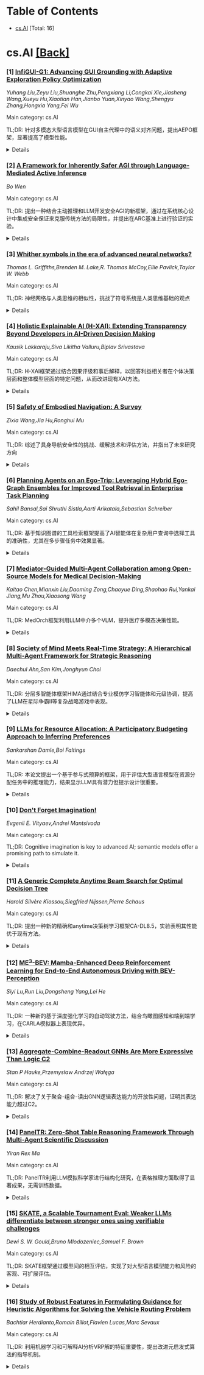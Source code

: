 <div id=toc></div>

# Table of Contents

- [cs.AI](#cs.AI) [Total: 16]


<div id='cs.AI'></div>

# cs.AI [[Back]](#toc)

### [1] [InfiGUI-G1: Advancing GUI Grounding with Adaptive Exploration Policy Optimization](https://arxiv.org/abs/2508.05731)
*Yuhang Liu,Zeyu Liu,Shuanghe Zhu,Pengxiang Li,Congkai Xie,Jiasheng Wang,Xueyu Hu,Xiaotian Han,Jianbo Yuan,Xinyao Wang,Shengyu Zhang,Hongxia Yang,Fei Wu*

Main category: cs.AI

TL;DR: 针对多模态大型语言模型在GUI自主代理中的语义对齐问题，提出AEPO框架，显著提高了模型性能。


<details>
  <summary>Details</summary>
Motivation: 现有的强化学习方法难以有效解决多模态大型语言模型在图形用户界面自主代理中的语义对齐问题，探索效率低下限制了模型学习复杂的语义关联。

Method: 提出了一种新的策略优化框架AEPO，该框架采用多答案生成策略以增强探索，并使用基于效率原理的适应性探索奖励函数引导探索。

Result: AEPO训练的模型InfiGUI-G1-3B和InfiGUI-G1-7B在多个GUI grounding基准测试中取得了最先进的结果，相较于RLVR基线，相对提升高达9.0%。

Conclusion: AEPO，一个新的策略优化框架，通过多答案生成策略和基于效率原理的适应性探索奖励函数，显著提高了多模态大型语言模型在图形用户界面自主代理中的语义对齐能力，并在多个基准测试中取得了最先进的结果。

Abstract: The emergence of Multimodal Large Language Models (MLLMs) has propelled the
development of autonomous agents that operate on Graphical User Interfaces
(GUIs) using pure visual input. A fundamental challenge is robustly grounding
natural language instructions. This requires a precise spatial alignment, which
accurately locates the coordinates of each element, and, more critically, a
correct semantic alignment, which matches the instructions to the functionally
appropriate UI element. Although Reinforcement Learning with Verifiable Rewards
(RLVR) has proven to be effective at improving spatial alignment for these
MLLMs, we find that inefficient exploration bottlenecks semantic alignment,
which prevent models from learning difficult semantic associations. To address
this exploration problem, we present Adaptive Exploration Policy Optimization
(AEPO), a new policy optimization framework. AEPO employs a multi-answer
generation strategy to enforce broader exploration, which is then guided by a
theoretically grounded Adaptive Exploration Reward (AER) function derived from
first principles of efficiency eta=U/C. Our AEPO-trained models, InfiGUI-G1-3B
and InfiGUI-G1-7B, establish new state-of-the-art results across multiple
challenging GUI grounding benchmarks, achieving significant relative
improvements of up to 9.0% against the naive RLVR baseline on benchmarks
designed to test generalization and semantic understanding. Resources are
available at https://github.com/InfiXAI/InfiGUI-G1.

</details>


### [2] [A Framework for Inherently Safer AGI through Language-Mediated Active Inference](https://arxiv.org/abs/2508.05766)
*Bo Wen*

Main category: cs.AI

TL;DR: 提出一种结合主动推理和LLM开发安全AGI的新框架，通过在系统核心设计中集成安全保证来克服传统方法的局限性，并提出在ARC基准上进行验证的实验。


<details>
  <summary>Details</summary>
Motivation: 传统人工智能安全方法（事后解释性和奖励工程）存在局限性，需要一种从系统核心设计中保证安全的方法。

Method: 结合主动推理原则和大型语言模型，构建多Agent系统，通过分层马尔可夫毯传递偏好和安全约束。

Result: 提出了一种基于自然语言表示和操作信念，具有透明信念表示和分层价值对齐的架构，并包含具体的安全机制（例如，信念和偏好的明确分离、资源感知的自由能最小化和模块化Agent结构）。

Conclusion: 提出了一种结合主动推理和大型语言模型开发安全人工智能的新框架，该框架通过将安全保证集成到系统核心设计中来解决传统方法的局限性。

Abstract: This paper proposes a novel framework for developing safe Artificial General
Intelligence (AGI) by combining Active Inference principles with Large Language
Models (LLMs). We argue that traditional approaches to AI safety, focused on
post-hoc interpretability and reward engineering, have fundamental limitations.
We present an architecture where safety guarantees are integrated into the
system's core design through transparent belief representations and
hierarchical value alignment. Our framework leverages natural language as a
medium for representing and manipulating beliefs, enabling direct human
oversight while maintaining computational tractability. The architecture
implements a multi-agent system where agents self-organize according to Active
Inference principles, with preferences and safety constraints flowing through
hierarchical Markov blankets. We outline specific mechanisms for ensuring
safety, including: (1) explicit separation of beliefs and preferences in
natural language, (2) bounded rationality through resource-aware free energy
minimization, and (3) compositional safety through modular agent structures.
The paper concludes with a research agenda centered on the Abstraction and
Reasoning Corpus (ARC) benchmark, proposing experiments to validate our
framework's safety properties. Our approach offers a path toward AGI
development that is inherently safer, rather than retrofitted with safety
measures.

</details>


### [3] [Whither symbols in the era of advanced neural networks?](https://arxiv.org/abs/2508.05776)
*Thomas L. Griffiths,Brenden M. Lake,R. Thomas McCoy,Ellie Pavlick,Taylor W. Webb*

Main category: cs.AI

TL;DR: 神经网络与人类思维的相似性，挑战了符号系统是人类思维基础的观点


<details>
  <summary>Details</summary>
Motivation: 挑战将人类思维视为符号系统的传统观点

Method: 对比分析人类认知能力和现代神经网络的能力

Result: 现代神经网络展现出与人类思维类似的组合思想、产生新颖性和快速学习的能力，这削弱了人类认知基于符号系统的论点。

Conclusion: 现代神经网络与人类认知过程的相似性挑战了人类思维基于符号系统的观点，但符号系统依然在刻画人类思维解决的抽象问题中扮演重要角色。

Abstract: Some of the strongest evidence that human minds should be thought about in
terms of symbolic systems has been the way they combine ideas, produce novelty,
and learn quickly. We argue that modern neural networks -- and the artificial
intelligence systems built upon them -- exhibit similar abilities. This
undermines the argument that the cognitive processes and representations used
by human minds are symbolic, although the fact that these neural networks are
typically trained on data generated by symbolic systems illustrates that such
systems play an important role in characterizing the abstract problems that
human minds have to solve. This argument leads us to offer a new agenda for
research on the symbolic basis of human thought.

</details>


### [4] [Holistic Explainable AI (H-XAI): Extending Transparency Beyond Developers in AI-Driven Decision Making](https://arxiv.org/abs/2508.05792)
*Kausik Lakkaraju,Siva Likitha Valluru,Biplav Srivastava*

Main category: cs.AI

TL;DR: H-XAI框架通过结合因果评级和事后解释，以回答利益相关者在个体决策层面和整体模型层面的特定问题，从而改进现有XAI方法。


<details>
  <summary>Details</summary>
Motivation: 现有XAI方法主要服务于开发者，关注模型输出的合理性，而非支持不同的利益相关者需求。

Method: 整合因果评级方法与传统XAI方法，支持交互式多方法解释过程。

Result: H-XAI框架能够支持利益相关者提出系列问题、检验假设，并将模型行为与自动构建的随机和偏差基线进行比较，结合实例级和全局解释，适应每个利益相关者的目标。

Conclusion: Holistic-XAI (H-XAI)框架整合因果评级方法和传统XAI方法，支持交互式多方法解释过程，以满足不同利益相关者的需求，弥补现有XAI方法的不足。

Abstract: Current eXplainable AI (XAI) methods largely serve developers, often focusing
on justifying model outputs rather than supporting diverse stakeholder needs. A
recent shift toward Evaluative AI reframes explanation as a tool for hypothesis
testing, but still focuses primarily on operational organizations. We introduce
Holistic-XAI (H-XAI), a unified framework that integrates causal rating methods
with traditional XAI methods to support explanation as an interactive,
multi-method process. H-XAI allows stakeholders to ask a series of questions,
test hypotheses, and compare model behavior against automatically constructed
random and biased baselines. It combines instance-level and global
explanations, adapting to each stakeholder's goals, whether understanding
individual decisions, assessing group-level bias, or evaluating robustness
under perturbations. We demonstrate the generality of our approach through two
case studies spanning six scenarios: binary credit risk classification and
financial time-series forecasting. H-XAI fills critical gaps left by existing
XAI methods by combining causal ratings and post-hoc explanations to answer
stakeholder-specific questions at both the individual decision level and the
overall model level.

</details>


### [5] [Safety of Embodied Navigation: A Survey](https://arxiv.org/abs/2508.05855)
*Zixia Wang,Jia Hu,Ronghui Mu*

Main category: cs.AI

TL;DR: 综述了具身导航安全性的挑战、缓解技术和评估方法，并指出了未来研究方向


<details>
  <summary>Details</summary>
Motivation: 随着大型语言模型(LLM)的不断发展和影响力日益增强，具身AI的发展也随之加快，尤其是在导航场景中。然而，将具身导航集成到关键应用中会带来重大的安全问题。

Method: 对现有安全挑战、缓解技术以及评估有效性和鲁棒性的各种数据集和指标进行了综合考察。

Result: 对具身导航安全性的全面分析，指出了未来研究方向，以开发更安全可靠的具身导航系统。

Conclusion: 对具身导航安全性的全面分析，包括攻击策略、防御机制和评估方法，并探讨了未来研究方向，例如潜在的攻击方法、缓解策略、更可靠的评估技术和验证框架的实施。

Abstract: As large language models (LLMs) continue to advance and gain influence, the
development of embodied AI has accelerated, drawing significant attention,
particularly in navigation scenarios. Embodied navigation requires an agent to
perceive, interact with, and adapt to its environment while moving toward a
specified target in unfamiliar settings. However, the integration of embodied
navigation into critical applications raises substantial safety concerns. Given
their deployment in dynamic, real-world environments, ensuring the safety of
such systems is critical. This survey provides a comprehensive analysis of
safety in embodied navigation from multiple perspectives, encompassing attack
strategies, defense mechanisms, and evaluation methodologies. Beyond conducting
a comprehensive examination of existing safety challenges, mitigation
technologies, and various datasets and metrics that assess effectiveness and
robustness, we explore unresolved issues and future research directions in
embodied navigation safety. These include potential attack methods, mitigation
strategies, more reliable evaluation techniques, and the implementation of
verification frameworks. By addressing these critical gaps, this survey aims to
provide valuable insights that can guide future research toward the development
of safer and more reliable embodied navigation systems. Furthermore, the
findings of this study have broader implications for enhancing societal safety
and increasing industrial efficiency.

</details>


### [6] [Planning Agents on an Ego-Trip: Leveraging Hybrid Ego-Graph Ensembles for Improved Tool Retrieval in Enterprise Task Planning](https://arxiv.org/abs/2508.05888)
*Sahil Bansal,Sai Shruthi Sistla,Aarti Arikatala,Sebastian Schreiber*

Main category: cs.AI

TL;DR: 基于知识图谱的工具检索框架提高了AI智能体在复杂用户查询中选择工具的准确性，尤其在多步骤任务中效果显著。


<details>
  <summary>Details</summary>
Motivation: 现有的工具检索方法主要依赖于用户查询和工具描述之间的相似性，在处理多步骤用户请求时准确率有限。

Method: 提出了一种基于知识图谱的工具检索框架，利用1-hop ego工具图的集成来建模工具之间直接和间接的联系。

Result: 在合成数据集上，基于知识图谱的方法在Complete Recall指标上取得了91.85%的工具覆盖率，超过了其他基线方法。

Conclusion: 知识图谱(KG)方法在工具检索中优于传统的语义-词汇混合检索方法，尤其在多步骤任务中效果显著，实现了91.85%的工具覆盖率。

Abstract: Effective tool retrieval is essential for AI agents to select from a vast
array of tools when identifying and planning actions in the context of complex
user queries. Despite its central role in planning, this aspect remains
underexplored in the literature. Traditional approaches rely primarily on
similarities between user queries and tool descriptions, which significantly
limits retrieval accuracy, specifically when handling multi-step user requests.
To address these limitations, we propose a Knowledge Graph (KG)-based tool
retrieval framework that captures the semantic relationships between tools and
their functional dependencies. Our retrieval algorithm leverages ensembles of
1-hop ego tool graphs to model direct and indirect connections between tools,
enabling more comprehensive and contextual tool selection for multi-step tasks.
We evaluate our approach on a synthetically generated internal dataset across
six defined user classes, extending previous work on coherent dialogue
synthesis and too retrieval benchmarks. Results demonstrate that our tool
graph-based method achieves 91.85% tool coverage on the micro-average Complete
Recall metric, compared to 89.26% for re-ranked semantic-lexical hybrid
retrieval, the strongest non-KG baseline in our experiments. These findings
support our hypothesis that the structural information in the KG provides
complementary signals to pure similarity matching, particularly for queries
requiring sequential tool composition.

</details>


### [7] [Mediator-Guided Multi-Agent Collaboration among Open-Source Models for Medical Decision-Making](https://arxiv.org/abs/2508.05996)
*Kaitao Chen,Mianxin Liu,Daoming Zong,Chaoyue Ding,Shaohao Rui,Yankai Jiang,Mu Zhou,Xiaosong Wang*

Main category: cs.AI

TL;DR: MedOrch框架利用LLM中介多个VLM，提升医疗多模态决策性能。


<details>
  <summary>Details</summary>
Motivation: 现有研究主要关注语言任务，将多Agent系统扩展到多模态场景具有挑战性，且VLM在指令遵循和自我反思方面能力不足。

Method: 提出了一种基于LLM中介代理的多Agent协作框架MedOrch，利用多个开源VLM，实现医疗多模态决策。

Result: 在五个医学视觉问答基准上验证了MedOrch的有效性，其协作性能优于任何单个Agent。

Conclusion: MedOrch框架通过LLM中介代理，实现多个VLM专家代理的协作，在医疗多模态决策中取得优于单个代理的性能，无需模型训练。

Abstract: Complex medical decision-making involves cooperative workflows operated by
different clinicians. Designing AI multi-agent systems can expedite and augment
human-level clinical decision-making. Existing multi-agent researches primarily
focus on language-only tasks, yet their extension to multimodal scenarios
remains challenging. A blind combination of diverse vision-language models
(VLMs) can amplify an erroneous outcome interpretation. VLMs in general are
less capable in instruction following and importantly self-reflection, compared
to large language models (LLMs) of comparable sizes. This disparity largely
constrains VLMs' ability in cooperative workflows. In this study, we propose
MedOrch, a mediator-guided multi-agent collaboration framework for medical
multimodal decision-making. MedOrch employs an LLM-based mediator agent that
enables multiple VLM-based expert agents to exchange and reflect on their
outputs towards collaboration. We utilize multiple open-source general-purpose
and domain-specific VLMs instead of costly GPT-series models, revealing the
strength of heterogeneous models. We show that the collaboration within
distinct VLM-based agents can surpass the capabilities of any individual agent.
We validate our approach on five medical vision question answering benchmarks,
demonstrating superior collaboration performance without model training. Our
findings underscore the value of mediator-guided multi-agent collaboration in
advancing medical multimodal intelligence. Our code will be made publicly
available.

</details>


### [8] [Society of Mind Meets Real-Time Strategy: A Hierarchical Multi-Agent Framework for Strategic Reasoning](https://arxiv.org/abs/2508.06042)
*Daechul Ahn,San Kim,Jonghyun Choi*

Main category: cs.AI

TL;DR: 分层多智能体框架HIMA通过结合专业模仿学习智能体和元级协调，提高了LLM在星际争霸II等复杂战略游戏中表现。


<details>
  <summary>Details</summary>
Motivation: 现有LLM方法难以应对星际争霸II等动态、长时序任务，因为需要管理资源限制并在部分可观察环境中适应不断变化的战场情况。

Method: 提出了一种分层多智能体框架HIMA，该框架使用元控制器战略规划器(SP)下的专业模仿学习智能体。每个专业智能体学习不同的策略（如空中支援或防御性策略），产生连贯的、结构化的多步动作序列。SP将这些方案协调成一个单一的、适应环境的计划。

Result: HIMA在战略清晰度、适应性和计算效率方面优于现有技术。

Conclusion: HIMA框架在策略清晰度、适应性和计算效率方面优于现有技术，证明将专业模仿模块与元级协调相结合可以开发出更强大、更通用的AI智能体。

Abstract: Large Language Models (LLMs) have recently demonstrated impressive action
sequence prediction capabilities but often struggle with dynamic, long-horizon
tasks such as real-time strategic games. In a game such as StarCraftII (SC2),
agents need to manage resource constraints and adapt to evolving battlefield
situations in a partially observable environment. This often overwhelms
exisiting LLM-based approaches. To address these challenges, we propose a
hierarchical multi-agent framework that employs specialized imitation learning
agents under a meta-controller called Strategic Planner (SP). By expert
demonstrations, each specialized agent learns a distinctive strategy, such as
aerial support or defensive maneuvers, and produces coherent, structured
multistep action sequences. The SP then orchestrates these proposals into a
single, environmentally adaptive plan that ensures local decisions aligning
with long-term strategies. We call this HIMA (Hierarchical Imitation
Multi-Agent). We also present TEXTSCII-ALL, a comprehensive SC2 testbed that
encompasses all race match combinations in SC2. Our empirical results show that
HIMA outperforms state of the arts in strategic clarity, adaptability, and
computational efficiency, underscoring the potential of combining specialized
imitation modules with meta-level orchestration to develop more robust,
general-purpose AI agents.

</details>


### [9] [LLMs for Resource Allocation: A Participatory Budgeting Approach to Inferring Preferences](https://arxiv.org/abs/2508.06060)
*Sankarshan Damle,Boi Faltings*

Main category: cs.AI

TL;DR: 本论文提出一个基于参与式预算的框架，用于评估大型语言模型在资源分配任务中的推理能力，结果显示LLM具有潜力但提示设计很重要。


<details>
  <summary>Details</summary>
Motivation: 现有基准存在数据污染和静态性问题，难以评估LLM的推理能力，因此需要一个新的评估框架。

Method: 该框架利用参与式预算(PB)作为LLM资源分配的实际场景和自适应基准，并设计了三种提示策略：贪婪选择、直接优化和爬山式改进。

Result: 结果表明，提示设计至关重要，LLM在处理非结构化输入的机制设计方面具有潜力，能够从自然语言选民输入或元数据中推断结构化偏好。

Conclusion: 大型语言模型(LLM)在资源分配任务上的表现有待提高，该论文提出了一种基于参与式预算的双重框架，用于评估LLM的推理能力和进行资源分配。

Abstract: Large Language Models (LLMs) are increasingly expected to handle complex
decision-making tasks, yet their ability to perform structured resource
allocation remains underexplored. Evaluating their reasoning is also difficult
due to data contamination and the static nature of existing benchmarks. We
present a dual-purpose framework leveraging Participatory Budgeting (PB) both
as (i) a practical setting for LLM-based resource allocation and (ii) an
adaptive benchmark for evaluating their reasoning capabilities. We task LLMs
with selecting project subsets under feasibility (e.g., budget) constraints via
three prompting strategies: greedy selection, direct optimization, and a
hill-climbing-inspired refinement. We benchmark LLMs' allocations against a
utility-maximizing oracle. Interestingly, we also test whether LLMs can infer
structured preferences from natural-language voter input or metadata, without
explicit votes. By comparing allocations based on inferred preferences to those
from ground-truth votes, we evaluate LLMs' ability to extract preferences from
open-ended input. Our results underscore the role of prompt design and show
that LLMs hold promise for mechanism design with unstructured inputs.

</details>


### [10] [Don't Forget Imagination!](https://arxiv.org/abs/2508.06062)
*Evgenii E. Vityaev,Andrei Mantsivoda*

Main category: cs.AI

TL;DR: Cognitive imagination is key to advanced AI; semantic models offer a promising path to simulate it.


<details>
  <summary>Details</summary>
Motivation: Current AI systems underestimate the role of cognitive imagination, limiting their capabilities in reasoning and decision-making.  Humans use cognitive imagination for context retrieval and semantic verification during reasoning.

Method: Proposing semantic models as a tool to simulate cognitive imagination.

Result: Semantic models offer a potential breakthrough by ensuring consistency of imaginary contexts and enabling manipulation of the context as a holistic system.

Conclusion: Cognitive imagination is crucial for human thinking and AI advancement.  Semantic models, a new approach to mathematical models based on probabilistic causal relationships, are proposed to simulate cognitive imagination.

Abstract: Cognitive imagination is a type of imagination that plays a key role in human
thinking. It is not a ``picture-in-the-head'' imagination. It is a faculty to
mentally visualize coherent and holistic systems of concepts and causal links
that serve as semantic contexts for reasoning, decision making and prediction.
Our position is that the role of cognitive imagination is still greatly
underestimated, and this creates numerous problems and diminishes the current
capabilities of AI. For instance, when reasoning, humans rely on imaginary
contexts to retrieve background info. They also constantly return to the
context for semantic verification that their reasoning is still reasonable.
Thus, reasoning without imagination is blind. This paper is a call for greater
attention to cognitive imagination as the next promising breakthrough in
artificial intelligence. As an instrument for simulating cognitive imagination,
we propose semantic models -- a new approach to mathematical models that can
learn, like neural networks, and are based on probabilistic causal
relationships. Semantic models can simulate cognitive imagination because they
ensure the consistency of imaginary contexts and implement a glass-box approach
that allows the context to be manipulated as a holistic and coherent system of
interrelated facts glued together with causal relations.

</details>


### [11] [A Generic Complete Anytime Beam Search for Optimal Decision Tree](https://arxiv.org/abs/2508.06064)
*Harold Silvère Kiossou,Siegfried Nijssen,Pierre Schaus*

Main category: cs.AI

TL;DR: 提出一种新的精确和anytime决策树学习框架CA-DL8.5，实验表明其性能优于现有方法。


<details>
  <summary>Details</summary>
Motivation: 现有精确方法的anytime扩展（如LDS-DL8.5、Top-k-DL8.5和Blossom）缺乏系统的比较，难以评估其相对有效性。

Method: 提出了一种通用的、完整的、anytime的beam search算法CA-DL8.5，该算法扩展了DL8.5框架，并统一了一些现有的anytime策略。CA-DL8.5通过模块化设计，可以集成各种启发式算法和松弛机制。

Result: 实验证明，使用LDS的CA-DL8.5始终提供最佳的anytime性能，优于其他CA-DL8.5变体和Blossom算法。

Conclusion: CA-DL8.5算法在标准分类基准测试中始终提供最佳的 anytime 性能，优于其他CA-DL8.5变体和Blossom算法，同时保持完整性和最优性保证。

Abstract: Finding an optimal decision tree that minimizes classification error is known
to be NP-hard. While exact algorithms based on MILP, CP, SAT, or dynamic
programming guarantee optimality, they often suffer from poor anytime behavior
-- meaning they struggle to find high-quality decision trees quickly when the
search is stopped before completion -- due to unbalanced search space
exploration. To address this, several anytime extensions of exact methods have
been proposed, such as LDS-DL8.5, Top-k-DL8.5, and Blossom, but they have not
been systematically compared, making it difficult to assess their relative
effectiveness. In this paper, we propose CA-DL8.5, a generic, complete, and
anytime beam search algorithm that extends the DL8.5 framework and unifies some
existing anytime strategies. In particular, CA-DL8.5 generalizes previous
approaches LDS-DL8.5 and Top-k-DL8.5, by allowing the integration of various
heuristics and relaxation mechanisms through a modular design. The algorithm
reuses DL8.5's efficient branch-and-bound pruning and trie-based caching,
combined with a restart-based beam search that gradually relaxes pruning
criteria to improve solution quality over time. Our contributions are twofold:
(1) We introduce this new generic framework for exact and anytime decision tree
learning, enabling the incorporation of diverse heuristics and search
strategies; (2) We conduct a rigorous empirical comparison of several
instantiations of CA-DL8.5 -- based on Purity, Gain, Discrepancy, and Top-k
heuristics -- using an anytime evaluation metric called the primal gap
integral. Experimental results on standard classification benchmarks show that
CA-DL8.5 using LDS (limited discrepancy) consistently provides the best anytime
performance, outperforming both other CA-DL8.5 variants and the Blossom
algorithm while maintaining completeness and optimality guarantees.

</details>


### [12] [ME$^3$-BEV: Mamba-Enhanced Deep Reinforcement Learning for End-to-End Autonomous Driving with BEV-Perception](https://arxiv.org/abs/2508.06074)
*Siyi Lu,Run Liu,Dongsheng Yang,Lei He*

Main category: cs.AI

TL;DR: 一种新的基于深度强化学习的自动驾驶方法，结合鸟瞰图感知和端到端学习，在CARLA模拟器上表现优异。


<details>
  <summary>Details</summary>
Motivation: 解决传统模块化方法的误差传播和协调问题以及端到端学习方法的计算瓶颈问题。

Method: 该方法使用Mamba-BEV模型进行高效的时空特征提取，并结合ME³-BEV框架进行端到端深度强化学习，同时通过语义分割可视化高维特征以增强模型的可解释性。

Result: ME³-BEV模型在碰撞率和轨迹精度等多个指标上优于现有模型，为实时自动驾驶提供了一种有前景的解决方案。

Conclusion: 该论文提出了一种新的基于深度强化学习的自动驾驶方法，该方法集成了鸟瞰图（BEV）感知，提高了实时决策能力，并在CARLA模拟器上的实验结果表明其优于现有模型。

Abstract: Autonomous driving systems face significant challenges in perceiving complex
environments and making real-time decisions. Traditional modular approaches,
while offering interpretability, suffer from error propagation and coordination
issues, whereas end-to-end learning systems can simplify the design but face
computational bottlenecks. This paper presents a novel approach to autonomous
driving using deep reinforcement learning (DRL) that integrates bird's-eye view
(BEV) perception for enhanced real-time decision-making. We introduce the
\texttt{Mamba-BEV} model, an efficient spatio-temporal feature extraction
network that combines BEV-based perception with the Mamba framework for
temporal feature modeling. This integration allows the system to encode vehicle
surroundings and road features in a unified coordinate system and accurately
model long-range dependencies. Building on this, we propose the
\texttt{ME$^3$-BEV} framework, which utilizes the \texttt{Mamba-BEV} model as a
feature input for end-to-end DRL, achieving superior performance in dynamic
urban driving scenarios. We further enhance the interpretability of the model
by visualizing high-dimensional features through semantic segmentation,
providing insight into the learned representations. Extensive experiments on
the CARLA simulator demonstrate that \texttt{ME$^3$-BEV} outperforms existing
models across multiple metrics, including collision rate and trajectory
accuracy, offering a promising solution for real-time autonomous driving.

</details>


### [13] [Aggregate-Combine-Readout GNNs Are More Expressive Than Logic C2](https://arxiv.org/abs/2508.06091)
*Stan P Hauke,Przemysław Andrzej Wałęga*

Main category: cs.AI

TL;DR: 解决了关于聚合-组合-读出GNN逻辑表达能力的开放性问题，证明其表达能力超过C2。


<details>
  <summary>Details</summary>
Motivation: 理解图神经网络 (GNN) 的表达能力，并将其与逻辑语言联系起来。

Method: 证明

Result: 证明了聚合-组合-读出 GNN 的逻辑表达能力严格超过 C2。

Conclusion: 证明了聚合-组合-读出 GNN 的逻辑表达能力严格超过 C2，解决了 Barceló 等人提出的开放性问题。该结果适用于无向图和有向图。

Abstract: In recent years, there has been growing interest in understanding the
expressive power of graph neural networks (GNNs) by relating them to logical
languages. This research has been been initialised by an influential result of
Barcel\'o et al. (2020), who showed that the graded modal logic (or a guarded
fragment of the logic C2), characterises the logical expressiveness of
aggregate-combine GNNs. As a ``challenging open problem'' they left the
question whether full C2 characterises the logical expressiveness of
aggregate-combine-readout GNNs. This question has remained unresolved despite
several attempts. In this paper, we solve the above open problem by proving
that the logical expressiveness of aggregate-combine-readout GNNs strictly
exceeds that of C2. This result holds over both undirected and directed graphs.
Beyond its implications for GNNs, our work also leads to purely logical
insights on the expressive power of infinitary logics.

</details>


### [14] [PanelTR: Zero-Shot Table Reasoning Framework Through Multi-Agent Scientific Discussion](https://arxiv.org/abs/2508.06110)
*Yiran Rex Ma*

Main category: cs.AI

TL;DR: PanelTR利用LLM模拟科学家进行结构化研究，在表格推理方面取得了显著成果，无需训练数据。


<details>
  <summary>Details</summary>
Motivation: 现有的表格推理方法依赖于标注数据或复杂的数据增强，LLM的性能也逊色于简单的监督模型。

Method: 利用LLM agent scientists进行结构化科学研究，包括个体调查、自我审查和同行评审。

Result: PanelTR在四个基准测试中取得了优异的成绩，超越了普通LLM，与全监督模型性能相当，且无需训练数据。

Conclusion: PanelTR框架通过模拟科学家进行结构化研究，在四个基准测试中超越了普通LLM，与全监督模型不相上下，且无需训练数据。

Abstract: Table reasoning, including tabular QA and fact verification, often depends on
annotated data or complex data augmentation, limiting flexibility and
generalization. LLMs, despite their versatility, often underperform compared to
simple supervised models. To approach these issues, we introduce PanelTR, a
framework utilizing LLM agent scientists for robust table reasoning through a
structured scientific approach. PanelTR's workflow involves agent scientists
conducting individual investigations, engaging in self-review, and
participating in collaborative peer-review discussions. This process, driven by
five scientist personas, enables semantic-level transfer without relying on
data augmentation or parametric optimization. Experiments across four
benchmarks show that PanelTR outperforms vanilla LLMs and rivals fully
supervised models, all while remaining independent of training data. Our
findings indicate that structured scientific methodology can effectively handle
complex tasks beyond table reasoning with flexible semantic understanding in a
zero-shot context.

</details>


### [15] [SKATE, a Scalable Tournament Eval: Weaker LLMs differentiate between stronger ones using verifiable challenges](https://arxiv.org/abs/2508.06111)
*Dewi S. W. Gould,Bruno Mlodozeniec,Samuel F. Brown*

Main category: cs.AI

TL;DR: SKATE框架通过模型间的相互评估，实现了对大型语言模型能力和风险的客观、可扩展评估。


<details>
  <summary>Details</summary>
Motivation: 当前评估基础模型的方法需要大量的领域专业知识，难以随着模型的快速发展而扩展。

Method: 提出了一种名为SKATE的新型评估框架，该框架将评估视为一个游戏，模型既是出题者又是解题者。

Result: 实验结果表明：（1）较弱的模型能够可靠地区分和评估更强的模型；（2）基于LLM的系统能够进行自我偏好行为，生成与其自身能力相符的问题；（3）SKATE能够自动发现模型之间细微的能力差异。

Conclusion: SKATE框架通过让大型语言模型相互出题解题来评估其能力和风险，具有可扩展性、客观性和开放性等优点，实验结果表明该框架有效可行。

Abstract: Evaluating the capabilities and risks of foundation models is paramount, yet
current methods demand extensive domain expertise, hindering their scalability
as these models rapidly evolve. We introduce SKATE: a novel evaluation
framework in which large language models (LLMs) compete by generating and
solving verifiable tasks for one another. Our core insight is to treat
evaluation as a game: models act as both task-setters and solvers, incentivized
to create questions which highlight their own strengths while exposing others'
weaknesses. SKATE offers several key advantages, balancing scalability,
open-endedness, and objectivity. It is fully automated, data-free, and
scalable, requiring no human input or domain expertise. By using verifiable
tasks rather than LLM judges, scoring is objective. Unlike domain-limited
programmatically-generated benchmarks (e.g. chess-playing or spatial
reasoning), having LLMs creatively pose challenges enables open-ended and
scalable evaluation. As a proof of concept, we introduce LLM-set
code-output-prediction (COP) challenges as a verifiable and extensible
framework in which to test our approach. Using a TrueSkill-based ranking
system, we evaluate six frontier LLMs and find that: (1) weaker models can
reliably differentiate and score stronger ones, (2) LLM-based systems are
capable of self-preferencing behavior, generating questions that align with
their own capabilities, and (3) SKATE automatically surfaces fine-grained
capability differences between models. Our findings are an important step
towards general, scalable evaluation frameworks which can keep pace with LLM
progress.

</details>


### [16] [Study of Robust Features in Formulating Guidance for Heuristic Algorithms for Solving the Vehicle Routing Problem](https://arxiv.org/abs/2508.06129)
*Bachtiar Herdianto,Romain Billot,Flavien Lucas,Marc Sevaux*

Main category: cs.AI

TL;DR: 利用机器学习和可解释AI分析VRP解的特征重要性，提出改进元启发式算法的指导机制。


<details>
  <summary>Details</summary>
Motivation: 传统元启发式算法依赖人工设计，而机器学习方法可以利用组合优化问题的结构特征设计更高效的算法，本研究旨在通过分析特征重要性来改进VRP的求解算法。

Method: 使用多种分类器模型进行灵敏度分析，结合可解释AI技术分析模型决策过程，并提出特征影响排序的统一框架。

Result: 发现某些特征始终是强预测指标，并提出一个对不同场景下特征影响进行排序的统一框架，为元启发式VRP算法的指导机制提供了基础。

Conclusion: 这项研究扩展了先前利用机器学习预测VRP解质量的研究，通过灵敏度分析和可解释AI，识别出一致有效的预测特征，并提出一个统一框架对不同场景下的特征影响进行排序，为改进元启发式VRP算法提供指导。

Abstract: The Vehicle Routing Problem (VRP) is a complex optimization problem with
numerous real-world applications, mostly solved using metaheuristic algorithms
due to its $\mathcal{NP}$-Hard nature. Traditionally, these metaheuristics rely
on human-crafted designs developed through empirical studies. However, recent
research shows that machine learning methods can be used the structural
characteristics of solutions in combinatorial optimization, thereby aiding in
designing more efficient algorithms, particularly for solving VRP. Building on
this advancement, this study extends the previous research by conducting a
sensitivity analysis using multiple classifier models that are capable of
predicting the quality of VRP solutions. Hence, by leveraging explainable AI,
this research is able to extend the understanding of how these models make
decisions. Finally, our findings indicate that while feature importance varies,
certain features consistently emerge as strong predictors. Furthermore, we
propose a unified framework able of ranking feature impact across different
scenarios to illustrate this finding. These insights highlight the potential of
feature importance analysis as a foundation for developing a guidance mechanism
of metaheuristic algorithms for solving the VRP.

</details>
